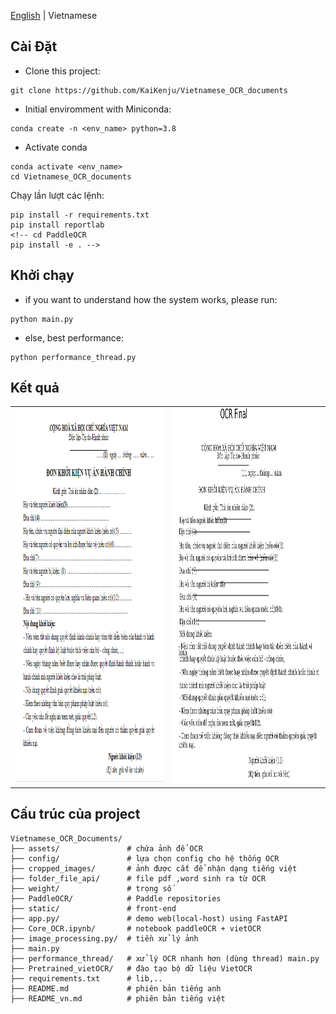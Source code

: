 [English](README.md) | Vietnamese

## Cài Đặt

- Clone  this project:

```[bash]
git clone https://github.com/KaiKenju/Vietnamese_OCR_documents
```

- Initial enviromment with Miniconda:

```[bash]
conda create -n <env_name> python=3.8
```
- Activate conda
```[bash]
conda activate <env_name> 
cd Vietnamese_OCR_documents
```

Chạy lần lượt các lệnh:

```[bash]
pip install -r requirements.txt
pip install reportlab
<!-- cd PaddleOCR
pip install -e . -->
```

## Khởi chạy
* if you want to understand how the system works, please run:
```[bash]
python main.py
```
* else, best performance:
```[bash]
python performance_thread.py
```
## Kết quả
<table>
  <tr>
    <td><img src="assets/don-khoi-kien-vu-an-hanh-chinh-9418.png" alt="don-khoi-kien-vu-an-hanh-chinh-9418" style="width: 800px; height: 600px;"></td>
    <td><img src="ocr_final_image_with_boxes.jpg" alt="ocr_final_image_with_boxes" style="width: 800px; height: 600px;"></td>
  </tr>
</table>

## Cấu trúc của project
```[bash]
Vietnamese_OCR_Documents/
├── assets/               # chứa ảnh để OCR
├── config/               # lựa chọn config cho hệ thống OCR 
├── cropped_images/       # ảnh được cắt để nhận dạng tiếng việt
├── folder_file_api/      # file pdf ,word sinh ra từ OCR
├── weight/               # trọng số 
├── PaddleOCR/            # Paddle repositories
├── static/               # front-end 
├── app.py/               # demo web(local-host) using FastAPI 
├── Core_OCR.ipynb/       # notebook paddleOCR + vietOCR
├── image_processing.py/  # tiền xử lý ảnh 
├── main.py 
├── performance_thread/   # xử lý OCR nhanh hơn (dùng thread) main.py 
├── Pretrained_vietOCR/   # đào tạo bộ dữ liệu VietOCR
├── requirements.txt      # lib,..
├── README.md             # phiên bản tiếng anh
├── README_vn.md          # phiên bản tiếng việt
```